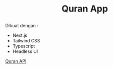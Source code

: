# <p align="center">Quran App</p>

Dibuat dengan :

- Next.js
- Tailwind CSS
- Typescript
- Headless UI

[Quran API](https://equran.id/apidev)
